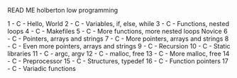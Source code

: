 READ ME holberton low programming

1 - C - Hello, World
2 - C - Variables, if, else, while
3 - C - Functions, nested loops
4 - C - Makefiles
5 - C - More functions, more nested loops
 Novice
6 - C - Pointers, arrays and strings
7 - C - More pointers, arrays and strings
8 - C - Even more pointers, arrays and strings
9 - C - Recursion
10 - C - Static libraries
11 - C - argc, argv
12 - C - malloc, free
13 - C - More malloc, free
14 - C - Preprocessor
15 - C - Structures, typedef
16 - C - Function pointers
17 - C - Variadic functions

